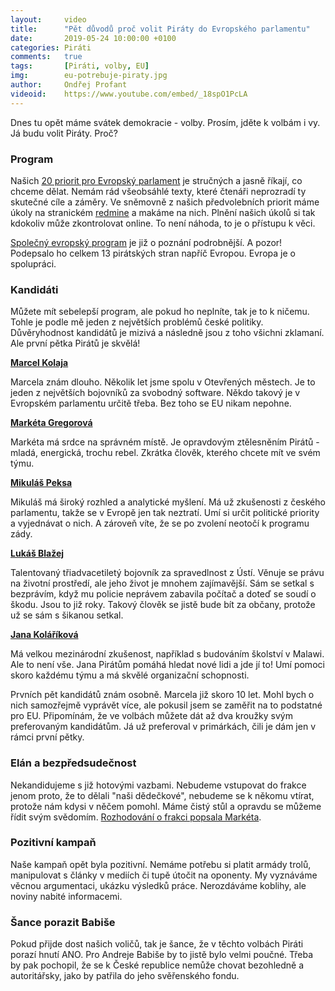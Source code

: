 ```yaml
---
layout:     video
title:      "Pět důvodů proč volit Piráty do Evropského parlamentu"
date:       2019-05-24 10:00:00 +0100
categories: Piráti
comments:   true
tags:       [Piráti, volby, EU]
img:        eu-potrebuje-piraty.jpg
author:     Ondřej Profant
videoid:    https://www.youtube.com/embed/_18spO1PcLA
---
```


Dnes tu opět máme svátek demokracie - volby. Prosím, jděte k volbám i vy. Já budu volit Piráty. Proč?

<!--more-->

### Program

Našich [20 priorit pro Evropský parlament](https://evropapotrebuje.cz/program/) je stručných a jasně říkají, co chceme dělat. Nemám rád všeobsáhlé texty, které čtenáři neprozradí ty skutečné cíle a záměry. Ve sněmovně z našich předvolebních priorit máme úkoly na stranickém [redmine](https://redmine.pirati.cz/projects/snemovna/issues?query_id=75) a makáme na nich. Plnění našich úkolů si tak kdokoliv může zkontrolovat online. To není náhoda, to je o přístupu k věci.

[Společný evropský program](https://evropapotrebuje.cz/program/spolecny-eu-pirati/) je již o poznání podrobnější. A pozor! Podepsalo ho celkem 13 pirátských stran napříč Evropou. Evropa je o spolupráci.

### Kandidáti

Můžete mít sebelepší program, ale pokud ho neplníte, tak je to k ničemu. Tohle je podle mě jeden z největších problémů české politiky. Důvěryhodnost kandidátů je mizivá a následně jsou z toho všichni zklamaní. Ale první pětka Pirátů je skvělá!

[**Marcel Kolaja**](https://evropapotrebuje.cz/kandidati/marcel-kolaja/)

Marcela znám dlouho. Několik let jsme spolu v Otevřených městech. Je to jeden z největších bojovníků za svobodný software. Někdo takový je v Evropském parlamentu určitě třeba. Bez toho se EU nikam nepohne.

[**Markéta Gregorová**](https://evropapotrebuje.cz/kandidati/marketa-gregorova/)

Markéta má srdce na správném místě. Je opravdovým ztělesněním Pirátů - mladá, energická, trochu rebel. Zkrátka člověk, kterého chcete mít ve svém týmu.

[**Mikuláš Peksa**](https://evropapotrebuje.cz/kandidati/mikulas-peksa/)

Mikuláš má široký rozhled a analytické myšlení. Má už zkušenosti z českého parlamentu, takže se v Evropě jen tak neztratí. Umí si určit politické priority a vyjednávat o nich. A zároveň víte, že se po zvolení neotočí k programu zády.

[**Lukáš Blažej**](https://evropapotrebuje.cz/kandidati/lukas-blazej/)

Talentovaný třiadvacetiletý bojovník za spravedlnost z Ústí. Věnuje se právu na životní prostředí, ale jeho život je mnohem zajímavější. Sám se setkal s bezprávím, když mu policie neprávem zabavila počítač a doteď se soudí o škodu. Jsou to již roky. Takový člověk se jistě bude bít za občany, protože už se sám s šikanou setkal.

[**Jana Koláříková** ](https://evropapotrebuje.cz/kandidati/jana-kolarikova/)

Má velkou mezinárodní zkušenost, například s budováním školství v Malawi. Ale to není vše. Jana Pirátům pomáhá hledat nové lidi a jde jí to! Umí pomoci skoro každému týmu a má skvělé organizační schopnosti.

Prvních pět kandidátů znám osobně. Marcela již skoro 10 let. Mohl bych o nich samozřejmě vyprávět více, ale pokusil jsem se zaměřit na to podstatné pro EU. Připomínám, že ve volbách můžete dát až dva kroužky svým preferovaným kandidátům. Já už preferoval v primárkách, čili je dám jen v rámci první pětky.

### Elán a bezpředsudečnost

Nekandidujeme s již hotovými vazbami. Nebudeme vstupovat do frakce jenom proto, že to dělali "naši dědečkové", nebudeme se k někomu vtírat, protože nám kdysi v něčem pomohl. Máme čistý stůl a opravdu se můžeme řídit svým svědomím. [Rozhodování o frakci popsala Markéta](https://www.piratskelisty.cz/clanek-2401-pirati-a-frakce-evropskeho-parlamentu-kam-se-chceme-zaradit).

### Pozitivní kampaň

Naše kampaň opět byla pozitivní. Nemáme potřebu si platit armády trolů, manipulovat s články v mediích či tupě útočit na oponenty. My vyznáváme věcnou argumentaci, ukázku výsledků práce. Nerozdáváme koblihy, ale noviny nabité informacemi.

### Šance porazit Babiše

Pokud přijde dost našich voličů, tak je šance, že v těchto volbách Piráti porazí hnutí ANO. Pro Andreje Babiše by to jistě bylo velmi poučné. Třeba by pak pochopil, že se k České republice nemůže chovat bezohledně a autoritářsky, jako by patřila do jeho svěřenského fondu.
